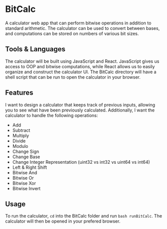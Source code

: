 # BitCalc
A calculator web app that can perform bitwise operations in addition to standard arithmetic. The calculator can be used to convert between bases, and computations can be stored on numbers of various bit sizes.

## Tools & Languages
The calculator will be built using JavaScript and React. JavaScript gives us access to OOP and bitwise computations, while React allows us to easily organize and construct the calculator UI. The BitCalc directory will have a shell script that can be run to open the calculator in your browser.

## Features
I want to design a calculator that keeps track of previous inputs, allowing you to see what have been previously calculated. Additionally, I want the calculator to handle the following operations:
- Add
- Subtract
- Multiply
- Divide
- Modulo
- Change Sign
- Change Base
- Change Integer Representation (uint32 vs int32 vs uint64 vs int64)
- Left & Right Shift
- Bitwise And
- Bitwise Or
- Bitwise Xor
- Bitwise Invert

## Usage
To run the calculator, `cd` into the BitCalc folder and run `bash runBitCalc`. The calculator will then be opened in your prefered browser.
